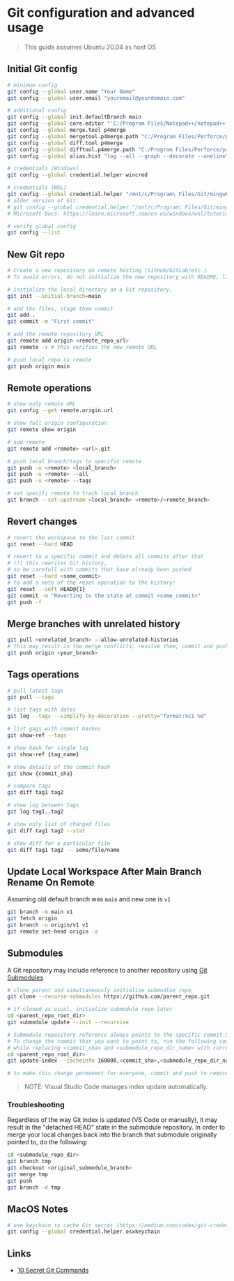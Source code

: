 # Git configuration and advanced usage

> This guide assumes Ubuntu 20.04 as host OS


## Initial Git config

```bash
# minimum config
git config --global user.name "Your Name"
git config --global user.email "youremail@yourdomain.com"

# additional config
git config --global init.defaultBranch main
git config --global core.editor "'C:/Program Files/Notepad++/notepad++.exe' -multiInst -nosession"
git config --global merge.tool p4merge
git config --global mergetool.p4merge.path "C:/Program Files/Perforce/p4merge.exe"
git config --global diff.tool p4merge
git config --global difftool.p4merge.path "C:/Program Files/Perforce/p4merge.exe"
git config --global alias.hist "log --all --graph --decorate --oneline"

# credentials (Windows)
git config --global credential.helper wincred

# credentials (WSL)
git config --global credential.helper "/mnt/c/Program\ Files/Git/mingw64/bin/git-credential-manager.exe"
# older version of Git:
# git config --global credential.helper "/mnt/c/Program\ Files/Git/mingw64/libexec/git-core/git-credential-wincred.exe"
# Microsoft Docs: https://learn.microsoft.com/en-us/windows/wsl/tutorials/wsl-git

# verify global config
git config --list
```

## New Git repo
```bash
# Create a new repository on remote hosting (GitHub/GitLab/etc.).
# To avoid errors, do not initialize the new repository with README, license, or gitignore files.

# initialize the local directory as a Git repository.
git init --initial-branch=main

# add the files, stage them commit
git add .
git commit -m "First commit"

# add the remote repository URL
git remote add origin <remote_repo_url>
git remote -v # this verifies the new remote URL

# push local repo to remote
git push origin main
```


## Remote operations

```bash
# show only remote URL
git config --get remote.origin.url

# show full origin configuration
git remote show origin

# add remote
git remote add <remote> <url>.git

# push local branch/tags to specific remote
git push -u <remote> <local_branch>
git push -u <remote> --all
git push -u <remote> --tags

# set specifi remote to track local branch
git branch --set-upstream <local_branch> <remote>/<remote_branch>
```

## Revert changes

```bash
# revert the workspace to the last commit
git reset --hard HEAD

# revert to a specific commit and delete all commits after that
# (!) this rewrites Git history,
# so be carefull with commits that have already been pushed
git reset --hard <some_commit>
# to add a note of the reset operation to the history:
git reset --soft HEAD@{1}
git commit -m "Reverting to the state at commit <some_commit>"
git push -f
```


## Merge branches with unrelated history

```bash
git pull <unrelated_branch> --allow-unrelated-histories
# this may result in the merge conflicts; resolve them, commit and push to update remote
git push origin <your_branch>
```


## Tags operations

```bash
# pull latest tags
git pull --tags

# list tags with dates
git log --tags --simplify-by-decoration --pretty="format:%ci %d"

# list gags with commit hashes
git show-ref --tags

# show hash for single tag
git show-ref {tag_name}

# show details of the commit hash
git show {commit_sha}

# compare tags
git diff tag1 tag2

# show log between tags
git log tag1..tag2

# show only list of changed files
git diff tag1 tag2 --stat

# show diff for a particular file
git diff tag1 tag2 -- some/file/name
```


## Update Local Workspace After Main Branch Rename On Remote
Assuming old default branch was `main` and new one is `v1`

```bash
git branch -m main v1
git fetch origin
git branch -u origin/v1 v1
git remote set-head origin -a 
```



## Submodules
A Git repository may include reference to another repository using [Git Submodules](https://git-scm.com/book/en/v2/Git-Tools-Submodules)

```bash
# clone parent and simultaneously initialize submodlue repo
git clone --recurse-submodules https://github.com/parent_repo.git

# if cloned as usual, initialize submodule repo later
cd <parent_repo_root_dir>
git submodule update --init --recursive

# Submodule repository reference always points to the specific commit SHA.
# To change the commit that you want to point to, run the following command
# while replacing <commit_sha> and <submodule_repo_dir_name> with correct value:
cd <parent_repo_root_dir>
git update-index --cacheinfo 160000,<commit_sha>,<submodule_repo_dir_name>

# to make this change permanent for everyone, commit and push to remote origin.
```

> NOTE: Visual Studio Code manages index update automatically.


### Troubleshooting
Regardless of the way Git index is updated (VS Code or manually), it may result in the "detached HEAD" state in the submodule repository.
In order to merge your local changes back into the branch that submodule originally pointed to, do the following:

```bash
cd <submodule_repo_dir>
git branch tmp
git checkout <original_submodule_branch>
git merge tmp
git push
git branch -d tmp
```


## MacOS Notes

```bash
# use keychain to cache Git secret (https://medium.com/codex/git-credentials-on-macos-caching-updating-and-deleting-your-git-credentials-8d22b6126533)
git config --global credential.helper osxkeychain
```

## Links
- [10 Secret Git Commands](https://dev.to/arpitstack/10-secret-git-commands-that-will-save-you-5-hours-every-week-1mpn)

